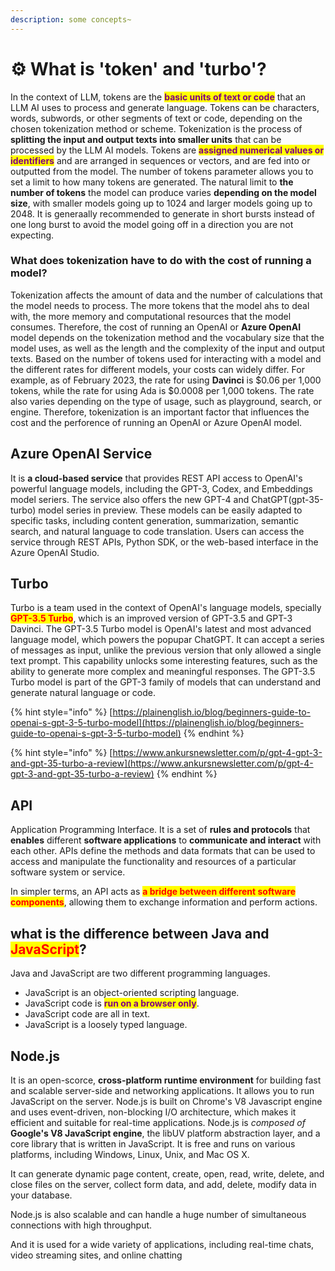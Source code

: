 ```yaml
---
description: some concepts~
---
```


# ⚙ What is 'token' and 'turbo'?

In the context of LLM, tokens are the <mark style="color:purple;">**basic units of text or code**</mark> that an LLM AI uses to process and generate language. Tokens can be characters, words, subwords, or other segments of text or code, depending on the chosen tokenization method or scheme. Tokenization is the process of **splitting the input and output texts into smaller units** that can be processed by the LLM AI models. Tokens are <mark style="color:purple;">**assigned numerical values or identifiers**</mark> and are arranged in sequences or vectors, and are fed into or outputted from the model. The number of tokens parameter allows you to set a limit to how many tokens are generated. The natural limit to **the number of tokens** the model can produce varies **depending on the model size**, with smaller models going up to 1024 and larger models going up to 2048. It is generaally recommended to generate in short bursts instead of one long burst to avoid the model going off in a direction you are not expecting.

### What does tokenization have to do with the cost of running a model? <a href="#what-does-tokenization-have-to-do-with-the-cost-of-running-a-model" id="what-does-tokenization-have-to-do-with-the-cost-of-running-a-model"></a>

Tokenization affects the amount of data and the number of calculations that the model needs to process. The more tokens that the model ahs to deal with, the more memory and computational resources that the model consumes. Therefore, the cost of running an OpenAI or **Azure OpenAI** model depends on the tokenization method and the vocabulary size that the model uses, as well as the length and the complexity of the input and output texts. Based on the number of tokens used for interacting with a model and the different rates for different models, your costs can widely differ. For example, as of February 2023, the rate for using **Davinci** is $0.06 per 1,000 tokens, while the rate for using Ada is $0.0008 per 1,000 tokens. The rate also varies depending on the type of usage, such as playground, search, or engine. Therefore, tokenization is an important factor that influences the cost and the perforence of running an OpenAI or Azure OpenAI model.

## Azure OpenAI Service

It is **a cloud-based service** that provides REST API access to OpenAI's powerful language models, including the GPT-3, Codex, and Embeddings model seriers. The service also offers the new GPT-4 and ChatGPT(gpt-35-turbo) model series in preview. These models can be easily adapted to specific tasks, including content generation, summarization, semantic search, and natural language to code translation. Users can access the service through REST APIs, Python SDK, or the web-based interface in the Azure OpenAI Studio.

## Turbo

Turbo is a team used in the context of OpenAI's language models, specially <mark style="color:red;">**GPT-3.5 Turbo**</mark>, which is an improved version of GPT-3.5 and GPT-3 Davinci. The GPT-3.5 Turbo model is OpenAI's latest and most advanced language model, which powers the popupar ChatGPT. It can accept a series of messages as input, unlike the previous version that only allowed a single text prompt. This capability unlocks some interesting features, such as the ability to generate more complex and meaningful responses. The GPT-3.5 Turbo model is part of the GPT-3 family of models that can understand and generate natural language or code.

{% hint style="info" %}
[https://plainenglish.io/blog/beginners-guide-to-openai-s-gpt-3-5-turbo-model](https://plainenglish.io/blog/beginners-guide-to-openai-s-gpt-3-5-turbo-model)
{% endhint %}

{% hint style="info" %}
[https://www.ankursnewsletter.com/p/gpt-4-gpt-3-and-gpt-35-turbo-a-review](https://www.ankursnewsletter.com/p/gpt-4-gpt-3-and-gpt-35-turbo-a-review)
{% endhint %}

## API

Application Programming Interface. It is a set of **rules and protocols** that **enables** different **software applications** to **communicate and interact** with each other. APIs define the methods and data formats that can be used to access and manipulate the functionality and resources of a particular software system or service.

In simpler terms, an API acts as <mark style="color:red;">**a bridge between different software components**</mark>, allowing them to exchange information and perform actions.

## what is the difference between Java and <mark style="color:red;">JavaScript</mark>?

Java and JavaScript are two different programming languages.

* JavaScript is an object-oriented scripting language.
* JavaScript code is <mark style="color:purple;">**run on a browser only**</mark>.
* JavaScript code are all in text.
* JavaScript is a loosely typed language.

## Node.js

It is an open-scorce, **cross-platform runtime environment** for building fast and scalable server-side and networking applications. It allows you to run JavaScript on the server. Node.js is built on Chrome's V8 Javascript engine and uses event-driven, non-blocking I/O architecture, which makes it efficient and suitable for real-time applications. Node.js is _composed of_ **Google's V8 JavaScript engine**, the libUV platform abstraction layer, and a core library that is written in JavaScript. It is free and runs on various platforms, including Windows, Linux, Unix, and Mac OS X.&#x20;

It can generate dynamic page content, create, open, read, write, delete, and close files on the server, collect form data, and add, delete, modify data in your database.

Node.js is also scalable and can handle a huge number of simultaneous connections with high throughput.

And it is used for a wide variety of applications, including real-time chats, video streaming sites, and online chatting

